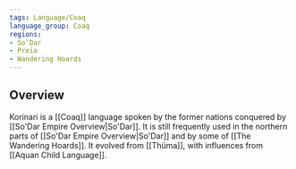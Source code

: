 ```yaml
---
tags: Language/Coaq
language_group: Coaq
regions:
- So'Dar
- Preia
- Wandering Hoards
---
```

## Overview
Korinari is a [[Coaq]] language spoken by the former nations conquered by [[So'Dar Empire Overview|So'Dar]]. It is still frequently used in the northern parts of [[So'Dar Empire Overview|So'Dar]] and by some of [[The Wandering Hoards]]. It evolved from [[Thüma]], with influences from [[Aquan Child Language]].